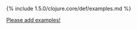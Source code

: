 {% include 1.5.0/clojure.core/def/examples.md %}

[Please add examples!](https://github.com/arrdem/grimoire/edit/master/_includes/1.6.0/clojure.core/def/examples.md)
